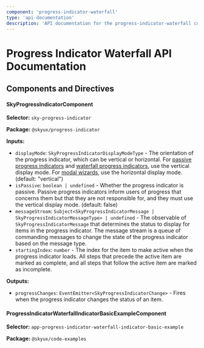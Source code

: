 ```yaml
---
component: 'progress-indicator-waterfall'
type: 'api-documentation'
description: 'API documentation for the progress-indicator-waterfall component including components, interfaces, and types.'
---
```


# Progress Indicator Waterfall API Documentation

## Components and Directives

#### SkyProgressIndicatorComponent

**Selector:** `sky-progress-indicator`

**Package:** `@skyux/progress-indicator`

**Inputs:**

- `displayMode`: `SkyProgressIndicatorDisplayModeType` - The orientation of the progress indicator, which can be vertical or horizontal.
For [passive progress indicators](https://developer.blackbaud.com/skyux/components/progress-indicator-passive)
and [waterfall progress indicators](https://developer.blackbaud.com/skyux/components/progress-indicator-waterfall),
use the vertical display mode. For [modal wizards](https://developer.blackbaud.com/skyux/components/progress-indicator-wizard),
use the horizontal display mode. (default: "vertical")
- `isPassive`: `boolean | undefined` - Whether the progress indicator is passive. Passive progress indicators inform users of
progress that concerns them but that they are not responsible for, and they must use the vertical display mode. (default: false)
- `messageStream`: `Subject<SkyProgressIndicatorMessage | SkyProgressIndicatorMessageType> | undefined` - The observable of `SkyProgressIndicatorMessage` that determines the status to
display for items in the progress indicator. The message stream is a queue of
commanding messages to change the state of the progress indicator based on the message type.
- `startingIndex`: `number` - The index for the item to make active when the progress indicator
loads. All steps that precede the active item are marked as complete, and all steps
that follow the active item are marked as incomplete.

**Outputs:**

- `progressChanges`: `EventEmitter<SkyProgressIndicatorChange>` - Fires when the progress indicator changes the status of an item.

#### ProgressIndicatorWaterfallIndicatorBasicExampleComponent

**Selector:** `app-progress-indicator-waterfall-indicator-basic-example`

**Package:** `@skyux/code-examples`
